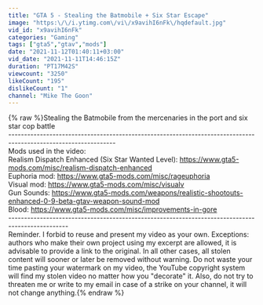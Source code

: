 ```yaml
---
title: "GTA 5 - Stealing the Batmobile + Six Star Escape"
image: "https:\/\/i.ytimg.com\/vi\/x9avihI6nFk\/hqdefault.jpg"
vid_id: "x9avihI6nFk"
categories: "Gaming"
tags: ["gta5","gtav","mods"]
date: "2021-11-12T01:40:11+03:00"
vid_date: "2021-11-11T14:46:15Z"
duration: "PT17M42S"
viewcount: "3250"
likeCount: "195"
dislikeCount: "1"
channel: "Mike The Goon"
---
```

{% raw %}Stealing the Batmobile from the mercenaries in the port and six star cop battle<br />----------------------------------------------------------------------------------------------------------------<br />Mods used in the video:<br />Realism Dispatch Enhanced (Six Star Wanted Level): <a rel="nofollow" target="blank" href="https://www.gta5-mods.com/misc/realism-dispatch-enhanced">https://www.gta5-mods.com/misc/realism-dispatch-enhanced</a><br />Euphoria mod: <a rel="nofollow" target="blank" href="https://www.gta5-mods.com/misc/rageuphoria">https://www.gta5-mods.com/misc/rageuphoria</a><br />Visual mod: <a rel="nofollow" target="blank" href="https://www.gta5-mods.com/misc/visualv">https://www.gta5-mods.com/misc/visualv</a><br />Gun Sounds: <a rel="nofollow" target="blank" href="https://www.gta5-mods.com/weapons/realistic-shootouts-enhanced-0-9-beta-gtav-weapon-sound-mod">https://www.gta5-mods.com/weapons/realistic-shootouts-enhanced-0-9-beta-gtav-weapon-sound-mod</a><br />Blood: <a rel="nofollow" target="blank" href="https://www.gta5-mods.com/misc/improvements-in-gore">https://www.gta5-mods.com/misc/improvements-in-gore</a><br />-------------------------------------------------------------------------------------------------<br />Reminder. I forbid to reuse and present my video as your own. Exceptions: authors who make their own project using my excerpt are allowed, it is advisable to provide a link to the original. In all other cases, all stolen content will sooner or later be removed without warning. Do not waste your time pasting your watermark on my video, the YouTube copyright system will find my stolen video no matter how you &quot;decorate&quot; it. Also, do not try to threaten me or write to my email in case of a strike on your channel, it will not change anything.{% endraw %}
